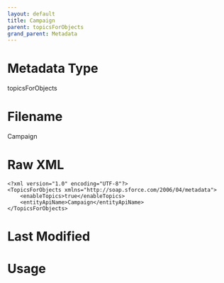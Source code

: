 ```yaml
---
layout: default
title: Campaign
parent: topicsForObjects
grand_parent: Metadata
---
```

# Metadata Type
topicsForObjects


# Filename 
Campaign


# Raw XML
```
<?xml version="1.0" encoding="UTF-8"?>
<TopicsForObjects xmlns="http://soap.sforce.com/2006/04/metadata">
    <enableTopics>true</enableTopics>
    <entityApiName>Campaign</entityApiName>
</TopicsForObjects>
```


# Last Modified


# Usage
